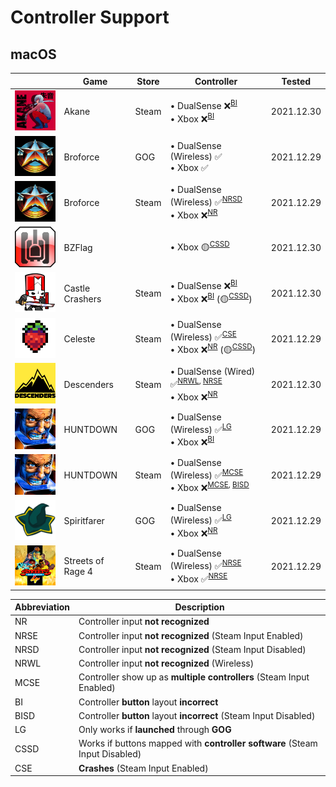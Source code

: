 # Controller Support

## macOS

|                                                                                        | Game              | Store | Controller                                                                                                       | Tested     |
| -------------------------------------------------------------------------------------- | ----------------- | ----- | ---------------------------------------------------------------------------------------------------------------- | ---------- |
| <img src="Pictures/Akane.png" alt="Akane" style="zoom:25%;" />                         | Akane             | Steam | • DualSense ❌<sup>[BI](#bi)</sup> <br/> • Xbox ❌<sup>[BI](#bi)</sup>                                           | 2021.12.30 |
| <img src="Pictures/Broforce.png" alt="Broforce" style="zoom:25%;" />                   | Broforce          | GOG   | • DualSense (Wireless) ✅ <br/> • Xbox ✅                                                                        | 2021.12.29 |
| <img src="Pictures/Broforce.png" alt="Broforce" style="zoom:25%;" />                   | Broforce          | Steam | • DualSense (Wireless) ✅<sup>[NRSD](#nrsd)</sup> <br/> • Xbox ❌<sup>[NR](#nr)</sup>                            | 2021.12.29 |
| <img src="Pictures/BZFlag.png" alt="BZFlag" style="zoom:25%;" />                       | BZFlag            |       | • Xbox 🟡<sup>[CSSD](#cssd)</sup>                                                                                | 2021.12.30 |
| <img src="Pictures/Castle Crashers.png" alt="Castle Crashers" style="zoom:25%;" />     | Castle Crashers   | Steam | • DualSense ❌<sup>[BI](#bi)</sup> <br/> • Xbox ❌<sup>[BI](#bi)</sup> (🟡<sup>[CSSD](#cssd)</sup>)              | 2021.12.30 |
| <img src="Pictures/Celeste.png" alt="Celeste" style="zoom:25%;" />                     | Celeste           | Steam | • DualSense (Wireless) ✅<sup>[CSE](#cse)</sup> <br/> • Xbox ❌<sup>[NR](#nr)</sup> (🟡<sup>[CSSD](#cssd)</sup>) | 2021.12.29 |
| <img src="Pictures/Descenders.png" alt="Descenders" style="zoom:25%;" />               | Descenders        | Steam | • DualSense (Wired) ✅<sup>[NRWL](#nrwl), [NRSE](#nrse)</sup> <br/> • Xbox ❌<sup>[NR](#nr)</sup>                | 2021.12.30 |
| <img src="Pictures/HUNTDOWN.png" alt="HUNTDOWN" style="zoom:25%;" />                   | HUNTDOWN          | GOG   | • DualSense (Wireless) ✅<sup>[LG](#lg)</sup> <br/> • Xbox ❌<sup>[BI](#bi)</sup>                                | 2021.12.29 |
| <img src="Pictures/HUNTDOWN.png" alt="HUNTDOWN" style="zoom:25%;" />                   | HUNTDOWN          | Steam | • DualSense (Wireless) ✅<sup>[MCSE](#mcse)</sup> <br/> • Xbox ❌<sup>[MCSE](#mcse), [BISD](#bisd)</sup>         | 2021.12.29 |
| <img src="Pictures/Spiritfarer.png" alt="Spiritfarer" style="zoom:25%;" />             | Spiritfarer       | GOG   | • DualSense (Wireless) ✅<sup>[LG](#lg)</sup> <br/> • Xbox ❌<sup>[NR](#nr)                                      | 2021.12.29 |
| <img src="Pictures/Streets of Rage 4.png" alt="Streets of Rage 4" style="zoom:25%;" /> | Streets of Rage 4 | Steam | • DualSense (Wireless) ✅<sup>[NRSE](#nrse)</sup> <br/> • Xbox ✅<sup>[NRSE](#nrse)</sup>                        | 2021.12.29 |

| Abbreviation            | Description                                                                 |
| ----------------------- | --------------------------------------------------------------------------- |
| <a name="nr">NR</a>     | Controller input **not recognized**                                         |
| <a name="nrse">NRSE</a> | Controller input **not recognized** (Steam Input Enabled)                   |
| <a name="nrsd">NRSD</a> | Controller input **not recognized** (Steam Input Disabled)                  |
| <a name="nrwl">NRWL</a> | Controller input **not recognized** (Wireless)                              |
| <a name="mcse">MCSE</a> | Controller show up as **multiple controllers** (Steam Input Enabled)        |
| <a name="bi">BI</a>     | Controller **button** layout **incorrect**                                  |
| <a name="bisd">BISD</a> | Controller **button** layout **incorrect** (Steam Input Disabled)           |
| <a name="lg">LG</a>     | Only works if **launched** through **GOG**                                  |
| <a name="cssd">CSSD</a> | Works if buttons mapped with **controller software** (Steam Input Disabled) |
| <a name="cse">CSE</a>   | **Crashes** (Steam Input Enabled)                                           |
